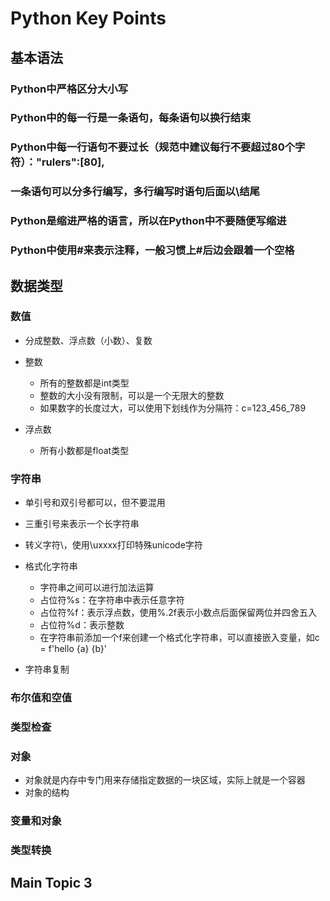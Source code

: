 # Python Key Points

## 基本语法

### Python中严格区分大小写

### Python中的每一行是一条语句，每条语句以换行结束

### Python中每一行语句不要过长（规范中建议每行不要超过80个字符）："rulers":[80],

### 一条语句可以分多行编写，多行编写时语句后面以\结尾

### Python是缩进严格的语言，所以在Python中不要随便写缩进

### Python中使用#来表示注释，一般习惯上#后边会跟着一个空格

## 数据类型

### 数值

- 分成整数、浮点数（小数）、复数
- 整数

	- 所有的整数都是int类型
	- 整数的大小没有限制，可以是一个无限大的整数
	- 如果数字的长度过大，可以使用下划线作为分隔符：c=123_456_789

- 浮点数

	- 所有小数都是float类型

### 字符串

- 单引号和双引号都可以，但不要混用
- 三重引号来表示一个长字符串
- 转义字符\，使用\uxxxx打印特殊unicode字符
- 格式化字符串

	- 字符串之间可以进行加法运算
	- 占位符%s：在字符串中表示任意字符
	- 占位符%f：表示浮点数，使用%.2f表示小数点后面保留两位并四舍五入
	- 占位符%d：表示整数
	- 在字符串前添加一个f来创建一个格式化字符串，可以直接嵌入变量，如c = f'hello {a} {b}'

- 字符串复制

### 布尔值和空值

### 类型检查

### 对象

- 对象就是内存中专门用来存储指定数据的一块区域，实际上就是一个容器
- 对象的结构

### 变量和对象

### 类型转换

## Main Topic 3

